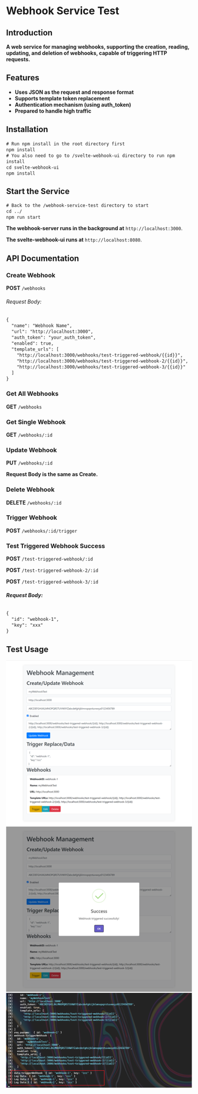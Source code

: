 # Webhook Service Test

## Introduction

**A web service for managing webhooks, supporting the creation, reading, updating, and deletion of webhooks, capable of triggering HTTP requests.**

## Features

* **Uses JSON as the request and response format**
* **Supports template token replacement**
* **Authentication mechanism (using auth_token)**
* **Prepared to handle high traffic**

## Installation

```
# Run npm install in the root directory first
npm install
# You also need to go to /svelte-webhook-ui directory to run npm install
cd svelte-webhook-ui
npm install
```

## Start the Service

```
# Back to the /webhook-service-test directory to start
cd ../
npm run start
```

**The webhook-server runs in the background at** `http://localhost:3000`.

**The svelte-webhook-ui runs at** `http://localhost:8080`.

## API Documentation

### Create Webhook

**POST** `/webhooks`

###### Request Body:

```
{
  "name": "Webhook Name",
  "url": "http://localhost:3000",
  "auth_token": "your_auth_token",
  "enabled": true,
  "template_urls": [
    "http://localhost:3000/webhooks/test-triggered-webhook/{{id}}",
    "http://localhost:3000/webhooks/test-triggered-webhook-2/{{id}}",
    "http://localhost:3000/webhooks/test-triggered-webhook-3/{{id}}"
  ]
}
```

### Get All Webhooks

**GET** `/webhooks`

### Get Single Webhook

**GET** `/webhooks/:id`

### Update Webhook

**PUT** `/webhooks/:id`

**Request Body is the same as Create.**

### Delete Webhook

**DELETE** `/webhooks/:id`

### Trigger Webhook

**POST** `/webhooks/:id/trigger`

### Test Triggered Webhook Success

**POST** `/test-triggered-webhook/:id`

**POST** `/test-triggered-webhook-2/:id`

**POST** `/test-triggered-webhook-3/:id`

###### **Request Body:**

```
{
  "id": "webhook-1",
  "key": "xxx" 
}
```

## Test Usage

<img src="./public/images/screenshot_1.png">

<img src="./public/images/screenshot_2.png">

<img src="./public/images/screenshot_3.png">
